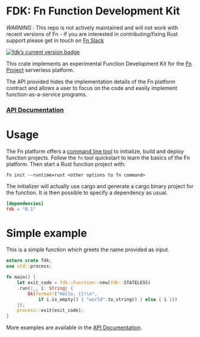 # FDK: Fn Function Development Kit

*WARNING* : This repo is not actively maintained and will not work with recent versions of Fn - if you are interested in contributing/fixing Rust support please get in touch on [Fn Slack](https://fnproject.slack.com/join/shared_invite/MjIwNzc5MTE4ODg3LTE1MDE0NTUyNTktYThmYmRjZDUwOQ)

<a href="https://crates.io/crates/fdk"><img src="https://img.shields.io/crates/v/fdk.svg" alt="fdk’s current version badge" title="fdk’s current version badge" /></a>

This crate implements an experimental Function Development Kit for the
[Fn Project](http://www.fnproject.io) serverless platform.

The API provided hides the implementation details of the Fn platform
contract and allows a user to focus on the code and easily implement
function-as-a-service programs.

### [API Documentation](https://docs.rs/fdk)

# Usage

The Fn platform offers a
[command line tool](https://github.com/fnproject/fn/blob/master/README.md#quickstart)
to initialize, build and deploy function projects. Follow the `fn` tool
quickstart to learn the basics of the Fn platform. Then start a Rust
function project with:

```text
fn init --runtime=rust <other options to fn command>
```

The initializer will actually use cargo and generate a cargo binary project
for the function. It is then possible to specify a dependency as usual.

```toml
[dependencies]
fdk = "0.1"
```

# Simple example

This is a simple function which greets the name provided as input.

```rust
extern crate fdk;
use std::process;

fn main() {
    let exit_code = fdk::Function::new(fdk::STATELESS)
    .run(|_, i: String| {
        Ok(format!("Hello, {}!\n",
            if i.is_empty() { "world".to_string() } else { i }))
    });
    process::exit(exit_code);
}
```

More examples are available in the [API Documentation](https://docs.rs/fdk).
